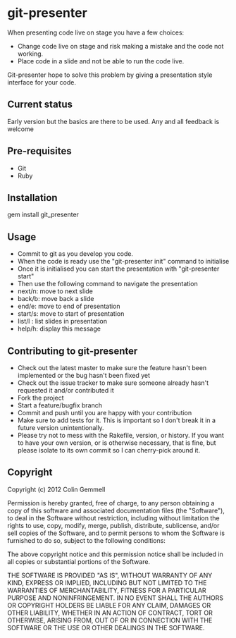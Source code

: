 # git-presenter

When presenting code live on stage you have a few choices:

* Change code live on stage and risk making a mistake and the code not working.
* Place code in a slide and not be able to run the code live.

Git-presenter hope to solve this problem by giving a presentation style interface for your code.

## Current status

Early version but the basics are there to be used.
Any and all feedback is welcome

## Pre-requisites

* Git
* Ruby

## Installation

gem install git_presenter

## Usage

* Commit to git as you develop you code.
* When the code is ready use the "git-presenter init" command to initialise
* Once it is initialised you can start the presentation with "git-presenter start"
* Then use the following command to navigate the presentation
* next/n: move to next slide
* back/b: move back a slide
* end/e:  move to end of presentation
* start/s: move to start of presentation
* list/l : list slides in presentation
* help/h: display this message

## Contributing to git-presenter

* Check out the latest master to make sure the feature hasn't been implemented or the bug hasn't been fixed yet
* Check out the issue tracker to make sure someone already hasn't requested it and/or contributed it
* Fork the project
* Start a feature/bugfix branch
* Commit and push until you are happy with your contribution
* Make sure to add tests for it. This is important so I don't break it in a future version unintentionally.
* Please try not to mess with the Rakefile, version, or history. If you want to have your own version, or is otherwise necessary, that is fine, but please isolate to its own commit so I can cherry-pick around it.

## Copyright

Copyright (c) 2012 Colin Gemmell

Permission is hereby granted, free of charge, to any person obtaining
a copy of this software and associated documentation files (the
"Software"), to deal in the Software without restriction, including
without limitation the rights to use, copy, modify, merge, publish,
distribute, sublicense, and/or sell copies of the Software, and to
permit persons to whom the Software is furnished to do so, subject to
the following conditions:

The above copyright notice and this permission notice shall be
included in all copies or substantial portions of the Software.

THE SOFTWARE IS PROVIDED "AS IS", WITHOUT WARRANTY OF ANY KIND,
EXPRESS OR IMPLIED, INCLUDING BUT NOT LIMITED TO THE WARRANTIES OF
MERCHANTABILITY, FITNESS FOR A PARTICULAR PURPOSE AND
NONINFRINGEMENT. IN NO EVENT SHALL THE AUTHORS OR COPYRIGHT HOLDERS BE
LIABLE FOR ANY CLAIM, DAMAGES OR OTHER LIABILITY, WHETHER IN AN ACTION
OF CONTRACT, TORT OR OTHERWISE, ARISING FROM, OUT OF OR IN CONNECTION
WITH THE SOFTWARE OR THE USE OR OTHER DEALINGS IN THE SOFTWARE.

